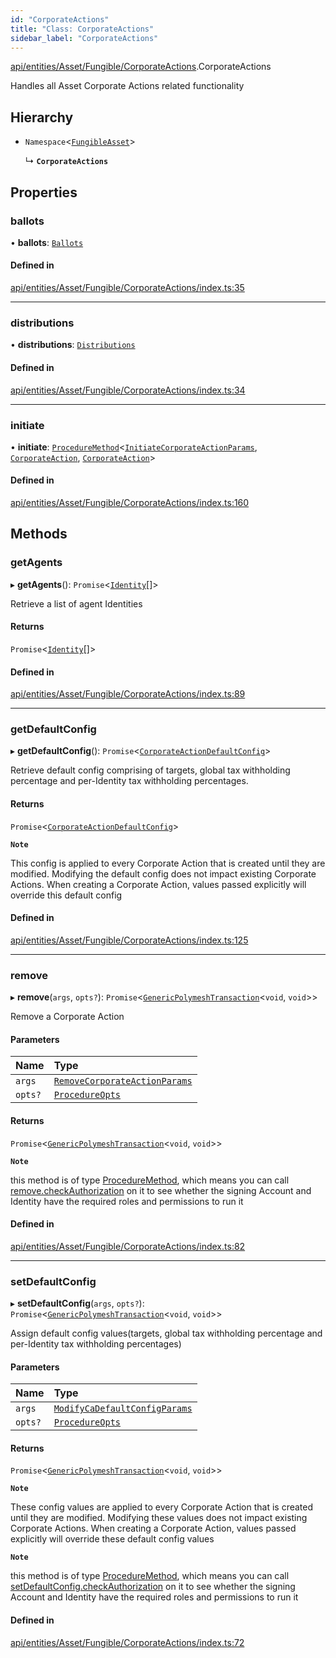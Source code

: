 ```yaml
---
id: "CorporateActions"
title: "Class: CorporateActions"
sidebar_label: "CorporateActions"
---
```


[api/entities/Asset/Fungible/CorporateActions](../../../../../../modules/API/Entities/Asset/Fungible/CorporateActions/CorporateActions.md).CorporateActions

Handles all Asset Corporate Actions related functionality

## Hierarchy

- `Namespace`\<[`FungibleAsset`](../FungibleAsset.md)\>

  ↳ **`CorporateActions`**

## Properties

### ballots

• **ballots**: [`Ballots`](Ballots/Ballots.md)

#### Defined in

[api/entities/Asset/Fungible/CorporateActions/index.ts:35](https://github.com/PolymeshAssociation/polymesh-sdk/blob/8a9e72221/src/api/entities/Asset/Fungible/CorporateActions/index.ts#L35)

___

### distributions

• **distributions**: [`Distributions`](Distributions/Distributions.md)

#### Defined in

[api/entities/Asset/Fungible/CorporateActions/index.ts:34](https://github.com/PolymeshAssociation/polymesh-sdk/blob/8a9e72221/src/api/entities/Asset/Fungible/CorporateActions/index.ts#L34)

___

### initiate

• **initiate**: [`ProcedureMethod`](../../../../../../interfaces/API/Procedures/Types/ProcedureMethod/ProcedureMethod.md)\<[`InitiateCorporateActionParams`](../../../../../../modules/API/Procedures/Types/Types.md#initiatecorporateactionparams), [`CorporateAction`](../../../CorporateAction/CorporateAction.md), [`CorporateAction`](../../../CorporateAction/CorporateAction.md)\>

#### Defined in

[api/entities/Asset/Fungible/CorporateActions/index.ts:160](https://github.com/PolymeshAssociation/polymesh-sdk/blob/8a9e72221/src/api/entities/Asset/Fungible/CorporateActions/index.ts#L160)

## Methods

### getAgents

▸ **getAgents**(): `Promise`\<[`Identity`](../../../Identity/Identity.md)[]\>

Retrieve a list of agent Identities

#### Returns

`Promise`\<[`Identity`](../../../Identity/Identity.md)[]\>

#### Defined in

[api/entities/Asset/Fungible/CorporateActions/index.ts:89](https://github.com/PolymeshAssociation/polymesh-sdk/blob/8a9e72221/src/api/entities/Asset/Fungible/CorporateActions/index.ts#L89)

___

### getDefaultConfig

▸ **getDefaultConfig**(): `Promise`\<[`CorporateActionDefaultConfig`](../../../../../../interfaces/API/Entities/Asset/Fungible/CorporateActions/Types/CorporateActionDefaultConfig/CorporateActionDefaultConfig.md)\>

Retrieve default config comprising of targets, global tax withholding percentage and per-Identity tax withholding percentages.

#### Returns

`Promise`\<[`CorporateActionDefaultConfig`](../../../../../../interfaces/API/Entities/Asset/Fungible/CorporateActions/Types/CorporateActionDefaultConfig/CorporateActionDefaultConfig.md)\>

**`Note`**

This config is applied to every Corporate Action that is created until they are modified. Modifying the default config
  does not impact existing Corporate Actions.
  When creating a Corporate Action, values passed explicitly will override this default config

#### Defined in

[api/entities/Asset/Fungible/CorporateActions/index.ts:125](https://github.com/PolymeshAssociation/polymesh-sdk/blob/8a9e72221/src/api/entities/Asset/Fungible/CorporateActions/index.ts#L125)

___

### remove

▸ **remove**(`args`, `opts?`): `Promise`\<[`GenericPolymeshTransaction`](../../../../../../modules/API/Procedures/Types/Types.md#genericpolymeshtransaction)\<`void`, `void`\>\>

Remove a Corporate Action

#### Parameters

| Name | Type |
| :------ | :------ |
| `args` | [`RemoveCorporateActionParams`](../../../../../../interfaces/API/Procedures/Types/RemoveCorporateActionParams/RemoveCorporateActionParams.md) |
| `opts?` | [`ProcedureOpts`](../../../../../../interfaces/API/Procedures/Types/ProcedureOpts/ProcedureOpts.md) |

#### Returns

`Promise`\<[`GenericPolymeshTransaction`](../../../../../../modules/API/Procedures/Types/Types.md#genericpolymeshtransaction)\<`void`, `void`\>\>

**`Note`**

this method is of type [ProcedureMethod](../../../../../../interfaces/API/Procedures/Types/ProcedureMethod/ProcedureMethod.md), which means you can call [remove.checkAuthorization](../../../../../../interfaces/API/Procedures/Types/ProcedureMethod/ProcedureMethod.md#checkauthorization)
  on it to see whether the signing Account and Identity have the required roles and permissions to run it

#### Defined in

[api/entities/Asset/Fungible/CorporateActions/index.ts:82](https://github.com/PolymeshAssociation/polymesh-sdk/blob/8a9e72221/src/api/entities/Asset/Fungible/CorporateActions/index.ts#L82)

___

### setDefaultConfig

▸ **setDefaultConfig**(`args`, `opts?`): `Promise`\<[`GenericPolymeshTransaction`](../../../../../../modules/API/Procedures/Types/Types.md#genericpolymeshtransaction)\<`void`, `void`\>\>

Assign default config values(targets, global tax withholding percentage and per-Identity tax withholding percentages)

#### Parameters

| Name | Type |
| :------ | :------ |
| `args` | [`ModifyCaDefaultConfigParams`](../../../../../../modules/API/Procedures/Types/Types.md#modifycadefaultconfigparams) |
| `opts?` | [`ProcedureOpts`](../../../../../../interfaces/API/Procedures/Types/ProcedureOpts/ProcedureOpts.md) |

#### Returns

`Promise`\<[`GenericPolymeshTransaction`](../../../../../../modules/API/Procedures/Types/Types.md#genericpolymeshtransaction)\<`void`, `void`\>\>

**`Note`**

These config values are applied to every Corporate Action that is created until they are modified. Modifying these values
  does not impact existing Corporate Actions.
  When creating a Corporate Action, values passed explicitly will override these default config values

**`Note`**

this method is of type [ProcedureMethod](../../../../../../interfaces/API/Procedures/Types/ProcedureMethod/ProcedureMethod.md), which means you can call [setDefaultConfig.checkAuthorization](../../../../../../interfaces/API/Procedures/Types/ProcedureMethod/ProcedureMethod.md#checkauthorization)
  on it to see whether the signing Account and Identity have the required roles and permissions to run it

#### Defined in

[api/entities/Asset/Fungible/CorporateActions/index.ts:72](https://github.com/PolymeshAssociation/polymesh-sdk/blob/8a9e72221/src/api/entities/Asset/Fungible/CorporateActions/index.ts#L72)
